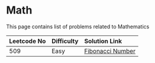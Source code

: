 # Math

This page contains list of problems related to Mathematics

| Leetcode No | Difficulty | Solution Link |
| :--- | :--- | :--- |
| 509 | Easy | [Fibonacci Number](leetcode-easy/leetcode-509-fibonacci-number.md) |





